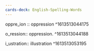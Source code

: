 ```yaml
---
cards-deck: English-Spelling-Words
---
```


oppre_ion ::  oppression
^1613513044175

o_ression:: oppression.
^1613513044188

i_ustration:: illustration
^1613513053195
	